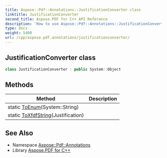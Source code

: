 ```yaml
---
title: Aspose::Pdf::Annotations::JustificationConverter class
linktitle: JustificationConverter
second_title: Aspose.PDF for C++ API Reference
description: 'How to use Aspose::Pdf::Annotations::JustificationConverter class in C++.'
type: docs
weight: 5400
url: /cpp/aspose.pdf.annotations/justificationconverter/
---
```

## JustificationConverter class




```cpp
class JustificationConverter : public System::Object
```

## Methods

| Method | Description |
| --- | --- |
| static [ToEnum](./toenum/)(System::String) |  |
| static [ToXfdfString](./toxfdfstring/)(Justification) |  |
## See Also

* Namespace [Aspose::Pdf::Annotations](../)
* Library [Aspose.PDF for C++](../../)
